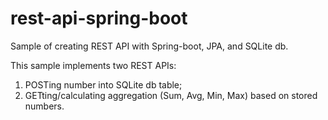 # rest-api-spring-boot
Sample of creating REST API with Spring-boot, JPA, and SQLite db.

This sample implements two REST APIs:
  1) POSTing number into SQLite db table;
  2) GETting/calculating aggregation (Sum, Avg, Min, Max) based on stored numbers.
